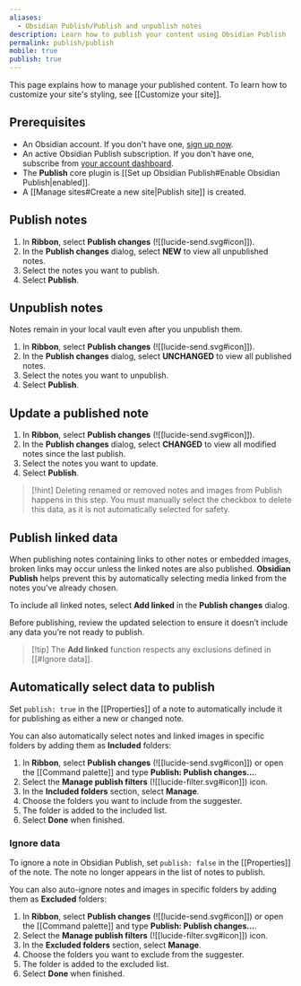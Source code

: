 ```yaml
---
aliases:
  - Obsidian Publish/Publish and unpublish notes
description: Learn how to publish your content using Obsidian Publish
permalink: publish/publish
mobile: true
publish: true
---
```


This page explains how to manage your published content. To learn how to customize your site's styling, see [[Customize your site]].

## Prerequisites

- An Obsidian account. If you don't have one, [sign up now](https://obsidian.md/auth?returnto=%2Faccount%2Fpublish#signup).
- An active Obsidian Publish subscription. If you don't have one, subscribe from [your account dashboard](https://obsidian.md/account/publish).
- The **Publish** core plugin is [[Set up Obsidian Publish#Enable Obsidian Publish|enabled]].
- A [[Manage sites#Create a new site|Publish site]] is created.

## Publish notes

1. In **Ribbon**, select **Publish changes** (![[lucide-send.svg#icon]]).
2. In the **Publish changes** dialog, select **NEW** to view all unpublished notes.
3. Select the notes you want to publish.
4. Select **Publish**.

## Unpublish notes

Notes remain in your local vault even after you unpublish them.

1. In **Ribbon**, select **Publish changes** (![[lucide-send.svg#icon]]).
2. In the **Publish changes** dialog, select **UNCHANGED** to view all published notes.
3. Select the notes you want to unpublish.
4. Select **Publish**.

## Update a published note

1. In **Ribbon**, select **Publish changes** (![[lucide-send.svg#icon]]).
2. In the **Publish changes** dialog, select **CHANGED** to view all modified notes since the last publish.
3. Select the notes you want to update.
4. Select **Publish**.

> [!hint] Deleting renamed or removed notes and images from Publish happens in this step. You must manually select the checkbox to delete this data, as it is not automatically selected for safety.

## Publish linked data

When publishing notes containing links to other notes or embedded images, broken links may occur unless the linked notes are also published. **Obsidian Publish** helps prevent this by automatically selecting media linked from the notes you’ve already chosen.

To include all linked notes, select **Add linked** in the **Publish changes** dialog.

Before publishing, review the updated selection to ensure it doesn’t include any data you’re not ready to publish.

> [!tip] The **Add linked** function respects any exclusions defined in [[#Ignore data]].

## Automatically select data to publish

Set `publish: true` in the [[Properties]] of a note to automatically include it for publishing as either a new or changed note.

You can also automatically select notes and linked images in specific folders by adding them as **Included** folders:

1. In **Ribbon**, select **Publish changes** (![[lucide-send.svg#icon]]) or open the [[Command palette]] and type **Publish: Publish changes...**.
2. Select the **Manage publish filters** (![[lucide-filter.svg#icon]]) icon.
3. In the **Included folders** section, select **Manage**.
4. Choose the folders you want to include from the suggester.
5. The folder is added to the included list.
6. Select **Done** when finished.

### Ignore data

To ignore a note in Obsidian Publish, set `publish: false` in the [[Properties]] of the note. The note no longer appears in the list of notes to publish.

You can also auto-ignore notes and images in specific folders by adding them as **Excluded** folders:

1. In **Ribbon**, select **Publish changes** (![[lucide-send.svg#icon]]) or open the [[Command palette]] and type **Publish: Publish changes...**.
2. Select the **Manage publish filters** (![[lucide-filter.svg#icon]]) icon.
3. In the **Excluded folders** section, select **Manage**.
4. Choose the folders you want to exclude from the suggester.
5. The folder is added to the excluded list.
6. Select **Done** when finished.
